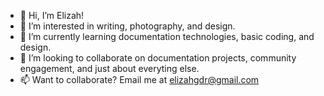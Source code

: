 - 👋 Hi, I’m Elizah!
- 👀 I’m interested in writing, photography, and design. 
- 🌱 I’m currently learning documentation technologies, basic coding, and design. 
- 💞️ I’m looking to collaborate on documentation projects, community engagement, and just about everyting else.
- 📫 Want to collaborate? Email me at elizahgdr@gmail.com

<!---
elizahgdr/elizahgdr is a ✨ special ✨ repository because its `README.md` (this file) appears on your GitHub profile.
You can click the Preview link to take a look at your changes.
--->
